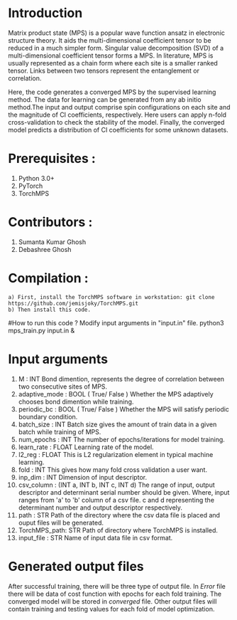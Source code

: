 # Introduction

Matrix product state (MPS) is a popular wave function ansatz in electronic structure theory. It aids the multi-dimensional coefficient tensor to be reduced in a much simpler form. Singular value decomposition (SVD) of a multi-dimensional coefficient tensor forms a MPS. In literature, MPS is usually represented as a chain form where each site is a smaller ranked tensor. Links between two tensors represent the entanglement or correlation. 

Here, the code generates a converged MPS by the supervised learning method. The data for learning can be generated from any ab initio method.The input and output comprise spin configurations on each site and the magnitude of CI coefficients, respectively. Here users can apply n-fold cross-validation to check the stability of the model. Finally, the converged model predicts a distribution of CI coefficients for some unknown datasets.

# Prerequisites :
1. Python 3.0+
2. PyTorch
3. TorchMPS 

# Contributors :
1. Sumanta Kumar Ghosh
2. Debashree Ghosh

# Compilation :
	a) First, install the TorchMPS software in workstation: git clone https://github.com/jemisjoky/TorchMPS.git
	b) Then install this code.

#How to run this code ?
Modify input arguments in "input.in" file. 
python3 mps_train.py input.in &

# Input arguments
1. M  		 :      INT
       			Bond dimention, represents the degree of correlation between two consecutive sites of MPS.
2. adaptive_mode : 	BOOL ( True/ False )
       			Whether the MPS adaptively chooses bond dimention while training.
3. periodic_bc 	 : 	BOOL ( True/ False )
			Whether the MPS will satisfy periodic boundary condition.
4. batch_size    : 	INT
			Batch size gives the amount of train data in a given batch while training of MPS. 
5. num_epochs    : 	INT
			The number of epochs/iterations for model training.
6. learn_rate    : 	FLOAT
			Learning rate of the model.
7. l2_reg        : 	FLOAT
			This is L2 regularization element in typical machine learning.
8. fold          : 	INT
			This gives how many fold cross validation a user want. 
9. inp_dim       : 	INT
			Dimension of input descriptor.
10. csv_column   : 	(INT a, INT b, INT c, INT d) 
			The range of input, output descriptor and determinant serial number should be given. Where, input ranges from 'a' to 'b' column of a csv file.
			c and d representing the determinant number and output descriptor respectively.
11. path         : 	STR
			Path of the directory where the csv data file is placed and ouput files will be generated.
12. TorchMPS_path:	STR
			Path of directory where TorchMPS is installed.
13. input_file   : 	STR
			Name of input data file in csv format. 

# Generated output files
After successful training, there will be three type of output file. In *Error* file there will be data of cost function with epochs for each fold training.
The converged model will be stored in *converged* file. Other output files will contain training and testing values for each fold of model optimization. 
